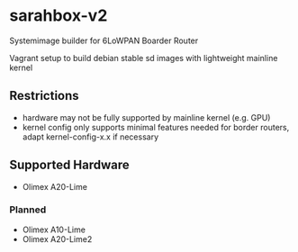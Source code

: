 # sarahbox-v2

Systemimage builder for 6LoWPAN Boarder Router

Vagrant setup to build debian stable sd images with lightweight mainline kernel

## Restrictions
* hardware may not be fully supported by mainline kernel (e.g. GPU)
* kernel config only supports minimal features needed for border routers, adapt kernel-config-x.x if necessary

## Supported Hardware

* Olimex A20-Lime

### Planned

* Olimex A10-Lime
* Olimex A20-Lime2
